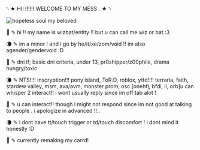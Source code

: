৲ ★ HII !!!!!! WELCOME TO MY MESS . ★ ৲

![hopeless soul my beloved](https://cdn.discordapp.com/attachments/585766293542666258/1052902552452218931/5C3B9383-A361-493F-8278-AB6808AAAFBD.jpg)

🦇 ✎ hi !! my name is wizbat/entity !! but u can call me wiz or bat :3

🌘 ✎ im a minor ! and i go by he/it/xe/zom/void !! im also agender/gendervoid :D

🦇 ✎ dni if; basic dni criteria, under 13, pr0shipper/z00phile, drama hungry/toxic

🌘 ✎ NTS!!!! inscryption!!! pony island, ToR:D, roblox, yttd!!!! terraria, faith, stardew valley, msm, ava/avm, monster prom, osc [onehfj, bfdi, ii, orb]u can whisper 2 interact!! i wont usually reply since im off tab alot !

🦇 ✎ u can interact!! though i might not respond since im not good at talking to people . i apologize in advanced !!..

🌘 ✎ i dont have tt/touch trigger or td/touch discomfort ! i dont mind it honestly :D

🦇 ✎  currently remaking my carrd! 
